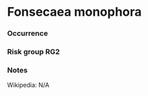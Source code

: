 <!-- TITLE: Fonsecaea monophora  -->

# Fonsecaea monophora
### Occurrence

### Risk group RG2

### Notes

Wikipedia: N/A